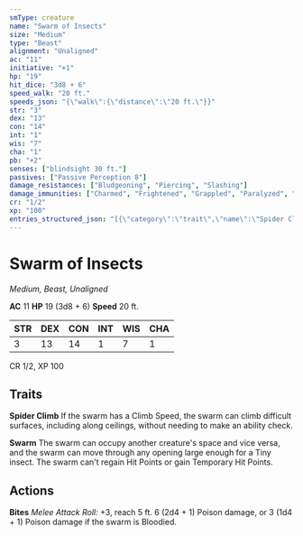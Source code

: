 ```yaml
---
smType: creature
name: "Swarm of Insects"
size: "Medium"
type: "Beast"
alignment: "Unaligned"
ac: "11"
initiative: "+1"
hp: "19"
hit_dice: "3d8 + 6"
speed_walk: "20 ft."
speeds_json: "{\"walk\":{\"distance\":\"20 ft.\"}}"
str: "3"
dex: "13"
con: "14"
int: "1"
wis: "7"
cha: "1"
pb: "+2"
senses: ["blindsight 30 ft."]
passives: ["Passive Perception 8"]
damage_resistances: ["Bludgeoning", "Piercing", "Slashing"]
damage_immunities: ["Charmed", "Frightened", "Grappled", "Paralyzed", "Petrified", "Prone", "Restrained", "Stunned"]
cr: "1/2"
xp: "100"
entries_structured_json: "[{\"category\":\"trait\",\"name\":\"Spider Climb\",\"text\":\"If the swarm has a Climb Speed, the swarm can climb difficult surfaces, including along ceilings, without needing to make an ability check.\"},{\"category\":\"trait\",\"name\":\"Swarm\",\"text\":\"The swarm can occupy another creature's space and vice versa, and the swarm can move through any opening large enough for a Tiny insect. The swarm can't regain Hit Points or gain Temporary Hit Points.\"},{\"category\":\"action\",\"name\":\"Bites\",\"text\":\"*Melee Attack Roll:* +3, reach 5 ft. 6 (2d4 + 1) Poison damage, or 3 (1d4 + 1) Poison damage if the swarm is Bloodied.\",\"kind\":\"Melee Attack Roll\",\"to_hit\":\"+3\",\"range\":\"5 ft\",\"damage\":\"6 (2d4 + 1) Poison\"}]"
---
```


# Swarm of Insects
*Medium, Beast, Unaligned*

**AC** 11
**HP** 19 (3d8 + 6)
**Speed** 20 ft.

| STR | DEX | CON | INT | WIS | CHA |
| --- | --- | --- | --- | --- | --- |
| 3 | 13 | 14 | 1 | 7 | 1 |

CR 1/2, XP 100

## Traits

**Spider Climb**
If the swarm has a Climb Speed, the swarm can climb difficult surfaces, including along ceilings, without needing to make an ability check.

**Swarm**
The swarm can occupy another creature's space and vice versa, and the swarm can move through any opening large enough for a Tiny insect. The swarm can't regain Hit Points or gain Temporary Hit Points.

## Actions

**Bites**
*Melee Attack Roll:* +3, reach 5 ft. 6 (2d4 + 1) Poison damage, or 3 (1d4 + 1) Poison damage if the swarm is Bloodied.
